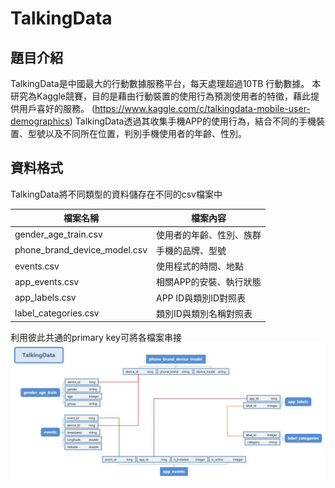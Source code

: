 # TalkingData
## 題目介紹
TalkingData是中國最大的行動數據服務平台，每天處理超過10TB 行動數據。
本研究為Kaggle競賽，目的是藉由行動裝置的使用行為預測使用者的特徵，藉此提供用戶喜好的服務。
(https://www.kaggle.com/c/talkingdata-mobile-user-demographics)
TalkingData透過其收集手機APP的使用行為，結合不同的手機裝置、型號以及不同所在位置，判別手機使用者的年齡、性別。


## 資料格式
TalkingData將不同類型的資料儲存在不同的csv檔案中

|檔案名稱|檔案內容|
|---------|--|
|gender_age_train.csv| 使用者的年齡、性別、族群|
|phone_brand_device_model.csv|手機的品牌、型號|
|events.csv|使用程式的時間、地點|
|app_events.csv|相關APP的安裝、執行狀態|
|app_labels.csv|APP ID與類別ID對照表|
|label_categories.csv|類別ID與類別名稱對照表|
利用彼此共通的primary key可將各檔案串接   
![image](imgs/TalkingData_relation.jpg)  

